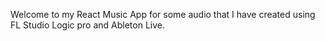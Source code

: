 Welcome to my React Music App for some audio that I have created using FL Studio Logic pro and Ableton Live.



